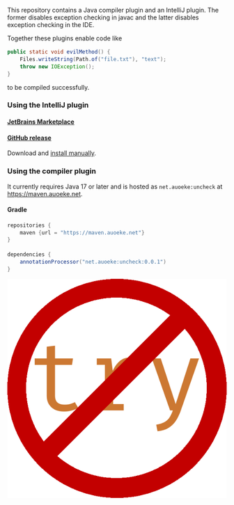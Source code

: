 This repository contains a Java compiler plugin and an IntelliJ plugin.
The former disables exception checking in javac and the latter disables exception checking in the IDE.

Together these plugins enable code like
```java
public static void evilMethod() {
    Files.writeString(Path.of("file.txt"), "text");
    throw new IOException();
}
```
to be compiled successfully.

### Using the IntelliJ plugin
#### [JetBrains Marketplace](https://plugins.jetbrains.com/plugin/18575-uncheck)
#### [GitHub release](https://github.com/auoeke/uncheck/releases)
Download and [install manually](https://www.jetbrains.com/help/idea/managing-plugins.html#install_plugin_from_disk).

### Using the compiler plugin
It currently requires Java 17 or later and is hosted as `net.auoeke:uncheck` at https://maven.auoeke.net.

#### Gradle
```groovy
repositories {
    maven {url = "https://maven.auoeke.net"}
}

dependencies {
    annotationProcessor("net.auoeke:uncheck:0.0.1")
}
```

![](idea/resources/icon.png)
